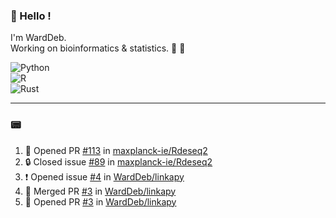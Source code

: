 ### :robot: Hello !

I'm WardDeb.  
Working on bioinformatics & statistics. 🧬 🧪  

![Python](https://img.shields.io/badge/python-3670A0?style=for-the-badge&logo=python&logoColor=ffdd54)  
![R](https://img.shields.io/badge/r-%23276DC3.svg?style=for-the-badge&logo=r&logoColor=white)  
![Rust](https://img.shields.io/badge/rust-%23000000.svg?style=for-the-badge&logo=rust&logoColor=white)  

---

### :pager:

<!--START_SECTION:activity-->
1. 💪 Opened PR [#113](https://github.com/maxplanck-ie/Rdeseq2/pull/113) in [maxplanck-ie/Rdeseq2](https://github.com/maxplanck-ie/Rdeseq2)
2. 🔒 Closed issue [#89](https://github.com/maxplanck-ie/Rdeseq2/issues/89) in [maxplanck-ie/Rdeseq2](https://github.com/maxplanck-ie/Rdeseq2)
3. ❗ Opened issue [#4](https://github.com/WardDeb/linkapy/issues/4) in [WardDeb/linkapy](https://github.com/WardDeb/linkapy)
4. 🎉 Merged PR [#3](https://github.com/WardDeb/linkapy/pull/3) in [WardDeb/linkapy](https://github.com/WardDeb/linkapy)
5. 💪 Opened PR [#3](https://github.com/WardDeb/linkapy/pull/3) in [WardDeb/linkapy](https://github.com/WardDeb/linkapy)
<!--END_SECTION:activity-->


